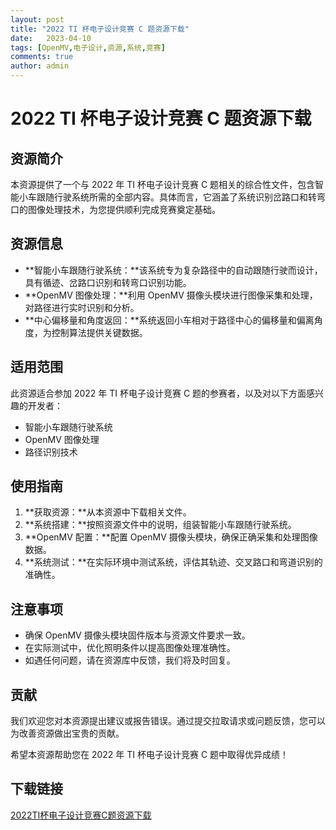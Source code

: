 ```yaml
---
layout: post
title: "2022 TI 杯电子设计竞赛 C 题资源下载"
date:   2023-04-10
tags: [OpenMV,电子设计,资源,系统,竞赛]
comments: true
author: admin
---
```

# **2022 TI 杯电子设计竞赛 C 题资源下载**

## **资源简介**

本资源提供了一个与 2022 年 TI 杯电子设计竞赛 C 题相关的综合性文件，包含智能小车跟随行驶系统所需的全部内容。具体而言，它涵盖了系统识别岔路口和转弯口的图像处理技术，为您提供顺利完成竞赛奠定基础。

## **资源信息**

- **智能小车跟随行驶系统：**该系统专为复杂路径中的自动跟随行驶而设计，具有循迹、岔路口识别和转弯口识别功能。
- **OpenMV 图像处理：**利用 OpenMV 摄像头模块进行图像采集和处理，对路径进行实时识别和分析。
- **中心偏移量和角度返回：**系统返回小车相对于路径中心的偏移量和偏离角度，为控制算法提供关键数据。

## **适用范围**

此资源适合参加 2022 年 TI 杯电子设计竞赛 C 题的参赛者，以及对以下方面感兴趣的开发者：

- 智能小车跟随行驶系统
- OpenMV 图像处理
- 路径识别技术

## **使用指南**

1. **获取资源：**从本资源中下载相关文件。
2. **系统搭建：**按照资源文件中的说明，组装智能小车跟随行驶系统。
3. **OpenMV 配置：**配置 OpenMV 摄像头模块，确保正确采集和处理图像数据。
4. **系统测试：**在实际环境中测试系统，评估其轨迹、交叉路口和弯道识别的准确性。

## **注意事项**

- 确保 OpenMV 摄像头模块固件版本与资源文件要求一致。
- 在实际测试中，优化照明条件以提高图像处理准确性。
- 如遇任何问题，请在资源库中反馈，我们将及时回复。

## **贡献**

我们欢迎您对本资源提出建议或报告错误。通过提交拉取请求或问题反馈，您可以为改善资源做出宝贵的贡献。

希望本资源帮助您在 2022 年 TI 杯电子设计竞赛 C 题中取得优异成绩！

## 下载链接

[2022TI杯电子设计竞赛C题资源下载](https://pan.quark.cn/s/5a72ae0d48b4)